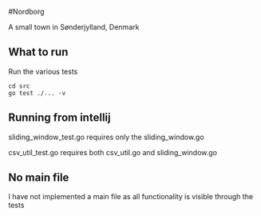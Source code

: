 #Nordborg

A small town in Sønderjylland, Denmark


## What to run
Run the various tests

    cd src
    go test ./... -v

## Running from intellij

sliding_window_test.go requires only the sliding_window.go

csv_util_test.go requires both csv_util.go and sliding_window.go

## No main file
I have not implemented a main file as all functionality is visible through the tests

